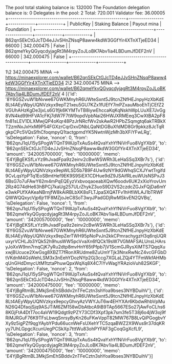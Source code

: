 The pool total staking balance is:    132000
The Foundation delegation balance is: 0
Delegates in the pool:                2
Total:         720.001
Validator fee: 36.00005
+---------------------------------------------------------+-----------------+-------------+------------+
|                        PublicKey                        | Staking Balance | Payout mina | Foundation |
+---------------------------------------------------------+-----------------+-------------+------------+
| B62qnSEkCtGJcTD4eJJvSHnZNsqP8aww4kdW3GGfYir4XTnXTjeED34 |      66000      | 342.000475  |   False    |
| B62qmeYkyQGyqcdyjagRt3M4rpyZoJLoBK7Abv1ia4LBDumJfDEF2nV |      66000      | 342.000475  |   False    |
+---------------------------------------------------------+-----------------+-------------+------------+

1\2 342.000475 MINA --> https://minaexplorer.com/wallet/B62qnSEkCtGJcTD4eJJvSHnZNsqP8aww4kdW3GGfYir4XTnXTjeED34
2\2 342.000475 MINA --> https://minaexplorer.com/wallet/B62qmeYkyQGyqcdyjagRt3M4rpyZoJLoBK7Abv1ia4LBDumJfDEF2nV
4
[{'id': '8Y6GSZvuW1bNvwe67GWKMnyhR6UWteSxnt5J9tcnZNfHEJnpyHzXbKdE8Lt4AEyWpyUQNVzkyx9epT21xeu5GU7KZx1fUEfY7mPZxauMboEhTjCEfZ2VGUhAHzKgDe3jxLs6G1fjk6KYMTvTB8iywEhccaKqKqNskhWpLUuXE7JvGg8VN4kd99HFVA1cFKj7dW7F7tW9opdVpbNai26HWJXRMEeq3CwXtBA2pF8fn81sLEV1DLXMwjQP4oKqr48PzJrNRcfWv2skAwR2HPbZSqmgtq6akTRBkXT2zmNxJxHxM9P54FGXzrCqrDxvDNbLQaNtDGBuXfdMD8Gr9pkkz8JcTqRgkpCPc5VQsSfhCfoqmpyQ1tactgpmdYK5NwtnWjzMh3bXFiYFwLRg', 'isDelegation': False, 'nonce': 0, 'from': 'B62qnJ1qU15ySPogWTQnT9WJpTxAuSs4tQvaYxhYfNiVrFuo8VgYXb9', 'to': 'B62qnSEkCtGJcTD4eJJvSHnZNsqP8aww4kdW3GGfYir4XTnXTjeED34', 'amount': '342005700000', 'fee': '10000000', 'memo': 'E4YjBgEKSfLxYz9hJvadFpa9z2einv2cBwWSWRh3LeHaSSq3XBr7s'}, {'id': '8Y6GSZvuW1bNvwe67GWKMnyhR6UWteSxnt5J9tcnZNfHEJnpyHzXbKdE8Lt4AEyWpyUQNVzkyx9epWLSD5b7B9F4Uw9zNY9dGWhqSCXJYwtTrgifd9CvLqsYpPTq1EoSBmtHef9EK9S9SiEX1CDHue9dZ9JSAifRLeuWUsNSPxJ36BsG7o7uFAwY62m4mPqEQEyzVxbvoqaoeabXQwf6oodv6UK2xXioYrovUm2Rz4G74dHe63hBPCj7kaUg257ULrZhykZ3uoS9D2VS2czdcZGJxFQjDa6mYe3wkPUfXAKeaNBrnjfW8kAiRBLbXK8sFLTJpaSXQATFv1hHfiWLAJ1bTRWFQWWQQxycVjp6jr11F8MZjoJeC8SoT3wyJPadGDjRwMSkvEN2QVBq', 'isDelegation': False, 'nonce': 1, 'from': 'B62qnJ1qU15ySPogWTQnT9WJpTxAuSs4tQvaYxhYfNiVrFuo8VgYXb9', 'to': 'B62qmeYkyQGyqcdyjagRt3M4rpyZoJLoBK7Abv1ia4LBDumJfDEF2nV', 'amount': '342005700000', 'fee': '10000000', 'memo': 'E4YjBgEKSfLxYz9hJvadFpa9z2einv2cBwWSWRh3LeHaSSq3XBr7s'}, {'id': '8Y6GSZvuW1bNvwe67GWKMnyhR6UWteSxnt5J9tcnZNfHEJnpyHzXbKdE8Lt4AEyWpyUQNVzkyx9epZerTWH95pNoPvJn2kkCPmrachygzH3q6rqUQRuxyrVCHLJb3YQk52h9husWW5pcVvaXn6fQCk19sW7VGMAFSALUnsLHArsyJoXxW9nn7rnqCjK7yRu2dtp8mvHnY65tPfpb7jV1ScmGJRysXiMTS7QqqXuxwjBUcuce2XwGsg8XBZT7fRonXRUdme8ZuUmYTjk3NnxRwNcZ4vcGFGbDtVKdnM4GsWehLSM3x3nEehYDozNYp2Gj3ccg7XGLaLZQj4YTFmWkfAHMbqUnGHdDmycUtM1tztaPhuwQpxWqXq8X4C7iYvWagYRAzioVuh82SKGF', 'isDelegation': False, 'nonce': 2, 'from': 'B62qnJ1qU15ySPogWTQnT9WJpTxAuSs4tQvaYxhYfNiVrFuo8VgYXb9', 'to': 'B62qnSEkCtGJcTD4eJJvSHnZNsqP8aww4kdW3GGfYir4XTnXTjeED34', 'amount': '342000475000', 'fee': '10000000', 'memo': 'E4YjBgRtmBL3MkjSmEhSBddv2nTFeCztn3shYoa9bses3NYBDuihV'}, {'id': '8Y6GSZvuW1bNvwe67GWKMnyhR6UWteSxnt5J9tcnZNfHEJnpyHzXbKdE8Lt4AEyWpyUQNVzkyx9epcyGhvyAzVWYJuT6w4EHYXAr6KbdwRhbVpMuN26Q4DfaojSjq9ASJTiM6ZM158wDbAtbcA9iB9TAp5667ESo27jAwFoCLhs68KGjFtA4DtT7oc4aVW19Qdgt9zPZY73CDf3Xpf3pk7sm3fe5T38j6o4jW3oj9fRiMJRGuF76K9TFsLbwqSnrsyByKn26uFKwVppT82MW767B8LvQiPGogbvYXy9z5igPZf9qgYAybYPdu66ucnWeFsUXehYTC5zqaBWZ2X9Wus9r37dqKRyy7UhLGpgcXcunUegPCSkXp7tttWu83ohPYFAF3gCoqGgXcfL9', 'isDelegation': False, 'nonce': 3, 'from': 'B62qnJ1qU15ySPogWTQnT9WJpTxAuSs4tQvaYxhYfNiVrFuo8VgYXb9', 'to': 'B62qmeYkyQGyqcdyjagRt3M4rpyZoJLoBK7Abv1ia4LBDumJfDEF2nV', 'amount': '342000475000', 'fee': '10000000', 'memo': 'E4YjBgRtmBL3MkjSmEhSBddv2nTFeCztn3shYoa9bses3NYBDuihV'}]
